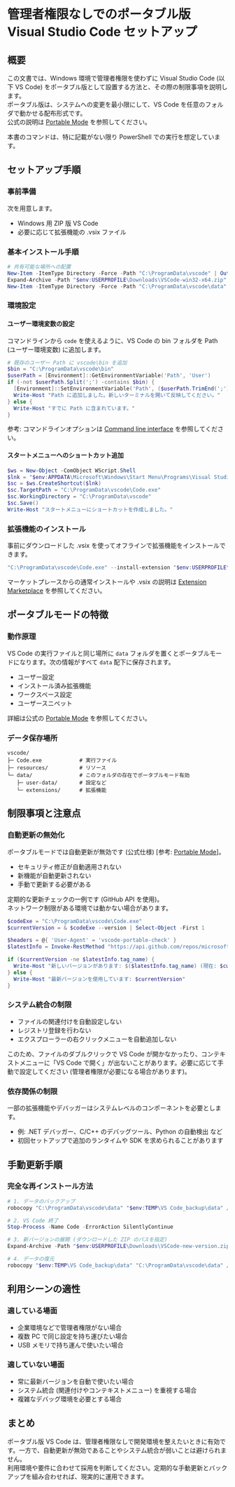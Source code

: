 # 管理者権限なしでのポータブル版 Visual Studio Code セットアップ

## 概要

この文書では、Windows 環境で管理者権限を使わずに Visual Studio Code (以下 VS Code) をポータブル版として設置する方法と、その際の制限事項を説明します。  
ポータブル版は、システムへの変更を最小限にして、VS Code を任意のフォルダで動かせる配布形式です。  
公式の説明は [Portable Mode](https://code.visualstudio.com/docs/editor/portable) を参照してください。

本書のコマンドは、特に記載がない限り PowerShell での実行を想定しています。

## セットアップ手順

### 事前準備

次を用意します。

- Windows 用 ZIP 版 VS Code
- 必要に応じて拡張機能の .vsix ファイル

### 基本インストール手順

```powershell
# 共有可能な場所への配置
New-Item -ItemType Directory -Force -Path "C:\ProgramData\vscode" | Out-Null
Expand-Archive -Path "$env:USERPROFILE\Downloads\VSCode-win32-x64.zip" -DestinationPath "C:\ProgramData\vscode" -Force
New-Item -ItemType Directory -Force -Path "C:\ProgramData\vscode\data" | Out-Null
```

### 環境設定

#### ユーザー環境変数の設定

コマンドラインから `code` を使えるように、VS Code の bin フォルダを Path (ユーザー環境変数) に追加します。

```powershell
# 既存のユーザー Path に vscode\bin を追加
$bin = "C:\ProgramData\vscode\bin"
$userPath = [Environment]::GetEnvironmentVariable('Path', 'User')
if (-not $userPath.Split(';') -contains $bin) {
  [Environment]::SetEnvironmentVariable('Path', ($userPath.TrimEnd(';') + ';' + $bin), 'User')
  Write-Host "Path に追加しました。新しいターミナルを開いて反映してください。"
} else {
  Write-Host "すでに Path に含まれています。"
}
```

参考: コマンドラインオプションは [Command line interface](https://code.visualstudio.com/docs/editor/command-line) を参照してください。

#### スタートメニューへのショートカット追加

```powershell
$ws = New-Object -ComObject WScript.Shell
$lnk = "$env:APPDATA\Microsoft\Windows\Start Menu\Programs\Visual Studio Code.lnk"
$sc = $ws.CreateShortcut($lnk)
$sc.TargetPath = "C:\ProgramData\vscode\Code.exe"
$sc.WorkingDirectory = "C:\ProgramData\vscode"
$sc.Save()
Write-Host "スタートメニューにショートカットを作成しました。"
```

### 拡張機能のインストール

事前にダウンロードした .vsix を使ってオフラインで拡張機能をインストールできます。

```powershell
"C:\ProgramData\vscode\Code.exe" --install-extension "$env:USERPROFILE\Downloads\path_to_extension.vsix"
```

マーケットプレースからの通常インストールや .vsix の説明は [Extension Marketplace](https://code.visualstudio.com/docs/editor/extension-marketplace) を参照してください。

## ポータブルモードの特徴

### 動作原理

VS Code の実行ファイルと同じ場所に `data` フォルダを置くとポータブルモードになります。次の情報がすべて `data` 配下に保存されます。

- ユーザー設定
- インストール済み拡張機能
- ワークスペース設定
- ユーザースニペット

詳細は公式の [Portable Mode](https://code.visualstudio.com/docs/editor/portable) を参照してください。

### データ保存場所

```text
vscode/
├─ Code.exe            # 実行ファイル
├─ resources/          # リソース
└─ data/               # このフォルダの存在でポータブルモード有効
   ├─ user-data/       # 設定など
   └─ extensions/      # 拡張機能
```

## 制限事項と注意点

### 自動更新の無効化

ポータブルモードでは自動更新が無効です (公式仕様) [参考: [Portable Mode](https://code.visualstudio.com/docs/editor/portable)]。

- セキュリティ修正が自動適用されない
- 新機能が自動更新されない
- 手動で更新する必要がある

定期的な更新チェックの一例です (GitHub API を使用)。  
ネットワーク制限がある環境では動かない場合があります。

```powershell
$codeExe = "C:\ProgramData\vscode\Code.exe"
$currentVersion = & $codeExe --version | Select-Object -First 1

$headers = @{ 'User-Agent' = 'vscode-portable-check' }
$latestInfo = Invoke-RestMethod "https://api.github.com/repos/microsoft/vscode/releases/latest" -Headers $headers

if ($currentVersion -ne $latestInfo.tag_name) {
  Write-Host "新しいバージョンがあります: $($latestInfo.tag_name) (現在: $currentVersion) "
} else {
  Write-Host "最新バージョンを使用しています: $currentVersion"
}
```

### システム統合の制限

- ファイルの関連付けを自動設定しない
- レジストリ登録を行わない
- エクスプローラーの右クリックメニューを自動追加しない

このため、ファイルのダブルクリックで VS Code が開かなかったり、コンテキストメニューに「VS Code で開く」が出ないことがあります。必要に応じて手動で設定してください (管理者権限が必要になる場合があります)。

### 依存関係の制限

一部の拡張機能やデバッガーはシステムレベルのコンポーネントを必要とします。

- 例: .NET デバッガー、C/C++ のデバッグツール、Python の自動検出 など
- 初回セットアップで追加のランタイムや SDK を求められることがあります

## 手動更新手順

### 完全な再インストール方法

```powershell
# 1. データのバックアップ
robocopy "C:\ProgramData\vscode\data" "$env:TEMP\VS Code_backup\data" /MIR

# 2. VS Code 終了
Stop-Process -Name Code -ErrorAction SilentlyContinue

# 3. 新バージョンの展開 (ダウンロードした ZIP のパスを指定)
Expand-Archive -Path "$env:USERPROFILE\Downloads\VSCode-new-version.zip" -DestinationPath "C:\ProgramData\vscode" -Force

# 4. データの復元
robocopy "$env:TEMP\VS Code_backup\data" "C:\ProgramData\vscode\data" /MIR
```

## 利用シーンの適性

### 適している場面

- 企業環境などで管理者権限がない場合
- 複数 PC で同じ設定を持ち運びたい場合
- USB メモリで持ち運んで使いたい場合

### 適していない場面

- 常に最新バージョンを自動で使いたい場合
- システム統合 (関連付けやコンテキストメニュー) を重視する場合
- 複雑なデバッグ環境を必要とする場合

## まとめ

ポータブル版 VS Code は、管理者権限なしで開発環境を整えたいときに有効です。一方で、自動更新が無効であることやシステム統合が弱いことは避けられません。  
利用環境や要件に合わせて採用を判断してください。定期的な手動更新とバックアップを組み合わせれば、現実的に運用できます。
